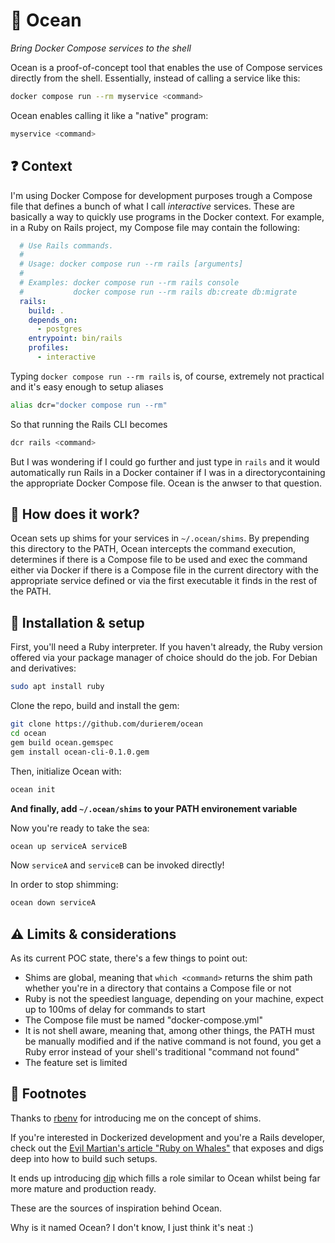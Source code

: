 # 🌊 Ocean

*Bring Docker Compose services to the shell*

Ocean is a proof-of-concept tool that enables the use of Compose services directly from the shell.
Essentially, instead of calling a service like this:

```sh
docker compose run --rm myservice <command>
```

Ocean enables calling it like a "native" program:
```sh
myservice <command>
```

## ❓ Context

I'm using Docker Compose for development purposes trough a Compose file that
defines a bunch of what I call *interactive* services. These are basically a
way to quickly use programs in the Docker context. For example, in a Ruby
on Rails project, my Compose file may contain the following:

```yml
  # Use Rails commands.
  #
  # Usage: docker compose run --rm rails [arguments]
  #
  # Examples: docker compose run --rm rails console
  #           docker compose run --rm rails db:create db:migrate
  rails:
    build: .
    depends_on:
      - postgres
    entrypoint: bin/rails
    profiles:
      - interactive
```

Typing `docker compose run --rm rails` is, of course, extremely not practical
and it's easy enough to setup aliases

```sh
alias dcr="docker compose run --rm"
```

So that running the Rails CLI becomes

```sh
dcr rails <command>
```

But I was wondering if I could go further and just type in `rails` and it would
automatically run Rails in a Docker container if I was in a directorycontaining
the appropriate Docker Compose file. Ocean is the anwser to that question.

## 🤔 How does it work?

Ocean sets up shims for your services in `~/.ocean/shims`. By prepending this directory to the PATH,
Ocean intercepts the command execution, determines if there is a Compose file to be used and exec
the command either via Docker if there is a Compose file in the current directory with the
appropriate service defined or via the first executable it finds in the rest of the PATH.

## 🔨 Installation & setup

First, you'll need a Ruby interpreter. If you haven't already, the Ruby version
offered via your package manager of choice should do the job. For Debian and derivatives:

```sh
sudo apt install ruby
```

Clone the repo, build and install the gem:
```sh
git clone https://github.com/durierem/ocean
cd ocean
gem build ocean.gemspec
gem install ocean-cli-0.1.0.gem
```

Then, initialize Ocean with:
```sh
ocean init
```

**And finally, add `~/.ocean/shims` to your PATH environement variable**

Now you're ready to take the sea:
```sh
ocean up serviceA serviceB
```

Now `serviceA` and `serviceB` can be invoked directly!

In order to stop shimming:
```sh
ocean down serviceA
```

## ⚠️ Limits & considerations

As its current POC state, there's a few things to point out:
- Shims are global, meaning that `which <command>` returns the shim path whether you're in a directory that contains a Compose file or not
- Ruby is not the speediest language, depending on your machine, expect up to 100ms of delay for commands to start
- The Compose file must be named "docker-compose.yml"
- It is not shell aware, meaning that, among other things, the PATH must be manually modified and  if the native command is not found, you get a Ruby error instead of your shell's traditional "command not found"
- The feature set is limited

## 💭 Footnotes

Thanks to [rbenv](https://github.com/rbenv/rbenv) for introducing me on the concept of shims.

If you're interested in Dockerized development and you're a Rails developer, check out the [Evil Martian's
article "Ruby on Whales"](https://evilmartians.com/chronicles/ruby-on-whales-docker-for-ruby-rails-development)
that exposes and digs deep into how to build such setups.

It ends up introducing [dip](https://github.com/bibendi/dip) which fills a role similar to Ocean
whilst being far more mature and production ready.

These are the sources of inspiration behind Ocean.

Why is it named Ocean? I don't know, I just think it's neat :)

